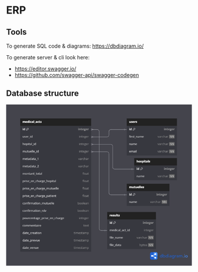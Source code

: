 # ERP

## Tools

To generate SQL code & diagrams: https://dbdiagram.io/

To generate server & cli look here: 
- https://editor.swagger.io/
- https://github.com/swagger-api/swagger-codegen

## Database structure
![Database structure](model.png)